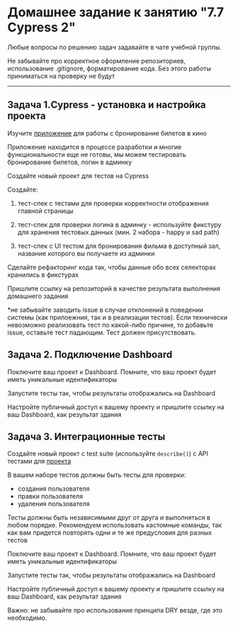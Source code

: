 # Домашнее задание к занятию "7.7 Cypress 2"

Любые вопросы по решению задач задавайте в чате учебной группы.

Не забывайте про корректное оформление репозиториев, использование .gitignore, форматирование кода. Без этого работы приниматься на проверку не будут

---

  ## Задача 1.Cypress - установка и настройка проекта

  Изучите [приложение](https://github.com/Evgeniy-Varlamov/FS21-diplom) для работы с бронирование билетов в кино
  
  Приложение находится в процессе разработки и многие функциональности еще не готовы, мы можем тестировать бронирование билетов, логин в админку
  
  Создайте новый проект для тестов на Cypress
  
  Создайте:
  
  1. тест-спек с тестами для проверки корректности отображения главной страницы

  2. тест-спек для проверки логина в админку - используйте фикстуру для хранения тестовых данных (мин. 2 набора - happy и sad path)
  
  3. тест-спек с UI тестом для бронирования фильма в доступный зал, название которого вы получаете из админки

  
  Сделайте рефакторинг кода так, чтобы данные обо всех селекторах хранились в фикстурах
  
  Пришлите ссылку на репозиторий в качестве результата выполнения домашнего задания
  
  *не забывайте заводить issue в случае отклонений в поведении системы (как прилоежния, так и в реализации тестов). Если технически невозможно реализовать тест по какой-либо причине, то добавьте issue, оставьте тест падающим. Тест должен присутствовать.
  

  ## Задача 2. Подключение Dashboard
  Поключите ваш проект к Dashboard. Помните, что ваш проект будет иметь уникальные идентификаторы
  
  Запустите тесты так, чтобы результаты отображались на Dashboard
  
  Настройте публичный доступ к вашему проекту и пришлите ссылку на ваш Dashboard, как результат здания

  ## Задача 3. Интеграционные тесты
  
  Создайте новый проект с test suite (используйте `describe()`) с API тестами для [проекта](https://petstore.swagger.io/#/)
  
  В вашем наборе тестов должны быть тесты для проверки:
  - создания пользователя
  - правки пользователя
  - удаления пользователя

  Тесты должны быть независимыми друг от друга и выполняться в любом порядке. Рекомендуем использовать кастомные команды, так как вам придется повторять одни и те же предусловия для разных тестов
  
  Поключите ваш проект к Dashboard. Помните, что ваш проект будет иметь уникальные идентификаторы
  
  Запустите тесты так, чтобы результаты отображались на Dashboard
  
  Настройте публичный доступ к вашему проекту и пришлите ссылку на ваш Dashboard, как результат здания
  
  Важно: не забывайте про использование принципа DRY везде, где это необходимо.
